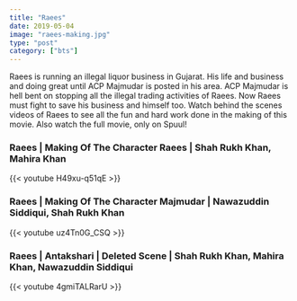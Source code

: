 ```yaml
---
title: "Raees"
date: 2019-05-04
image: "raees-making.jpg"
type: "post"
category: ["bts"]
---
```


Raees is running an illegal liquor business in Gujarat. His life and business and doing great until ACP Majmudar is posted in his area. ACP Majmudar is hell bent on stopping all the illegal trading activities of Raees. Now Raees must fight to save his business and himself too. Watch behind the scenes videos of Raees to see all the fun and hard work done in the making of this movie. Also watch the full movie, only on Spuul!

<h3>Raees | Making Of The Character Raees | Shah Rukh Khan, Mahira Khan</h3>
{{< youtube H49xu-q51qE >}}

<h3>Raees | Making Of The Character Majmudar | Nawazuddin Siddiqui, Shah Rukh Khan</h3>
{{< youtube uz4Tn0G_CSQ >}}

<h3>Raees | Antakshari | Deleted Scene | Shah Rukh Khan, Mahira Khan, Nawazuddin Siddiqui</h3>
{{< youtube 4gmiTALRarU >}}
